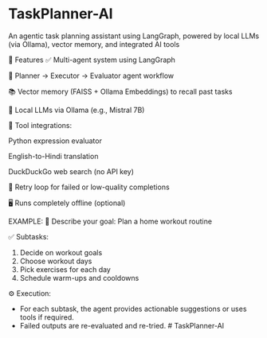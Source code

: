 # TaskPlanner-AI
An agentic task planning assistant using LangGraph, powered by local LLMs (via Ollama), vector memory, and integrated AI tools

📌 Features
✅ Multi-agent system using LangGraph

🧠 Planner → Executor → Evaluator agent workflow

📚 Vector memory (FAISS + Ollama Embeddings) to recall past tasks

🤖 Local LLMs via Ollama (e.g., Mistral 7B)

🧰 Tool integrations:

Python expression evaluator

English-to-Hindi translation

DuckDuckGo web search (no API key)

🔁 Retry loop for failed or low-quality completions

🖥️ Runs completely offline (optional)

EXAMPLE:
🎯 Describe your goal: Plan a home workout routine

✅ Subtasks:
1. Decide on workout goals
2. Choose workout days
3. Pick exercises for each day
4. Schedule warm-ups and cooldowns

⚙️ Execution:
- For each subtask, the agent provides actionable suggestions or uses tools if required.
- Failed outputs are re-evaluated and re-tried.
#   T a s k P l a n n e r - A I  
 